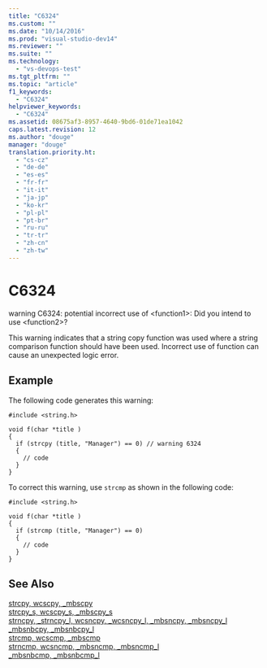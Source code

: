 ```yaml
---
title: "C6324"
ms.custom: ""
ms.date: "10/14/2016"
ms.prod: "visual-studio-dev14"
ms.reviewer: ""
ms.suite: ""
ms.technology: 
  - "vs-devops-test"
ms.tgt_pltfrm: ""
ms.topic: "article"
f1_keywords: 
  - "C6324"
helpviewer_keywords: 
  - "C6324"
ms.assetid: 08675af3-8957-4640-9bd6-01de71ea1042
caps.latest.revision: 12
ms.author: "douge"
manager: "douge"
translation.priority.ht: 
  - "cs-cz"
  - "de-de"
  - "es-es"
  - "fr-fr"
  - "it-it"
  - "ja-jp"
  - "ko-kr"
  - "pl-pl"
  - "pt-br"
  - "ru-ru"
  - "tr-tr"
  - "zh-cn"
  - "zh-tw"
---
```

# C6324
warning C6324: potential incorrect use of \<function1>: Did you intend to use \<function2>?  
  
 This warning indicates that a string copy function was used where a string comparison function should have been used. Incorrect use of function can cause an unexpected logic error.  
  
## Example  
 The following code generates this warning:  
  
```  
#include <string.h>  
  
void f(char *title )  
{  
  if (strcpy (title, "Manager") == 0) // warning 6324  
  {  
    // code  
  }  
}  
```  
  
 To correct this warning, use `strcmp` as shown in the following code:  
  
```  
#include <string.h>  
  
void f(char *title )  
{  
  if (strcmp (title, "Manager") == 0)   
  {  
    // code  
  }  
}  
```  
  
## See Also  
 [strcpy, wcscpy, _mbscpy](../Topic/strcpy,%20wcscpy,%20_mbscpy.md)   
 [strcpy_s, wcscpy_s, _mbscpy_s](../Topic/strcpy_s,%20wcscpy_s,%20_mbscpy_s.md)   
 [strncpy, _strncpy_l, wcsncpy, _wcsncpy_l, _mbsncpy, _mbsncpy_l](../Topic/strncpy,%20_strncpy_l,%20wcsncpy,%20_wcsncpy_l,%20_mbsncpy,%20_mbsncpy_l.md)   
 [_mbsnbcpy, _mbsnbcpy_l](../Topic/_mbsnbcpy,%20_mbsnbcpy_l.md)   
 [strcmp, wcscmp, _mbscmp](../Topic/strcmp,%20wcscmp,%20_mbscmp.md)   
 [strncmp, wcsncmp, _mbsncmp, _mbsncmp_l](../Topic/strncmp,%20wcsncmp,%20_mbsncmp,%20_mbsncmp_l.md)   
 [_mbsnbcmp, _mbsnbcmp_l](../Topic/_mbsnbcmp,%20_mbsnbcmp_l.md)